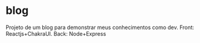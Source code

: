 # blog
Projeto de um blog para demonstrar meus conhecimentos como dev. Front: Reactjs+ChakraUI. 
Back: Node+Express
